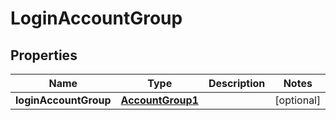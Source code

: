 

# LoginAccountGroup


## Properties

| Name | Type | Description | Notes |
|------------ | ------------- | ------------- | -------------|
|**loginAccountGroup** | [**AccountGroup1**](AccountGroup1.md) |  |  [optional] |



